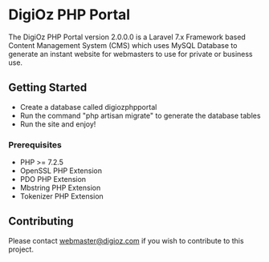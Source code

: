 ﻿# DigiOz PHP Portal

The DigiOz PHP Portal version 2.0.0.0 is a Laravel 7.x Framework based Content Management System (CMS) which uses MySQL Database to generate an instant website for webmasters to use for private or business use. 

## Getting Started

- Create a database called digiozphpportal
- Run the command "php artisan migrate" to generate the database tables
- Run the site and enjoy!

### Prerequisites

- PHP >= 7.2.5
- OpenSSL PHP Extension
- PDO PHP Extension
- Mbstring PHP Extension
- Tokenizer PHP Extension

## Contributing

Please contact webmaster@digioz.com if you wish to contribute to this project. 
